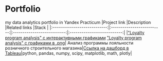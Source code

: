 # Portfolio
my data analytics portfolio in Yandex Practicum
|Project link                  |Description                 |Related links                |Stack                        |
|:----------------------------:|:--------------------------:|:---------------------------:|:---------------------------:|
|["Loyalty program analysis" с интерактивными графиками](https://nbviewer.org/github/Snowbird-fly/Portfolio/blob/ff4a9bf905fd417686d97e43f485bd1a3d7d654f/Loyalty_program/loyalty_program_analysis.ipynb) ["Loyalty program analysis" с графиками в .png](https://github.com/Snowbird-fly/Portfolio/blob/2a9e071e35c361bd9e21ebb44931b6528b2ddd16/Loyalty_program/loyalty_program_analysis_without_interactive.ipynb)| Анализ программы лояльности розничного строительного магазина|[Ссылка на дашборд в Tableau](https://public.tableau.com/app/profile/nadezhda.ivanova7552/viz/salesanalysiesinDIYretailshop/Dashboard1?publish=yes)|python, pandas, numpy, scipy, matplotlib, math, plotly|

